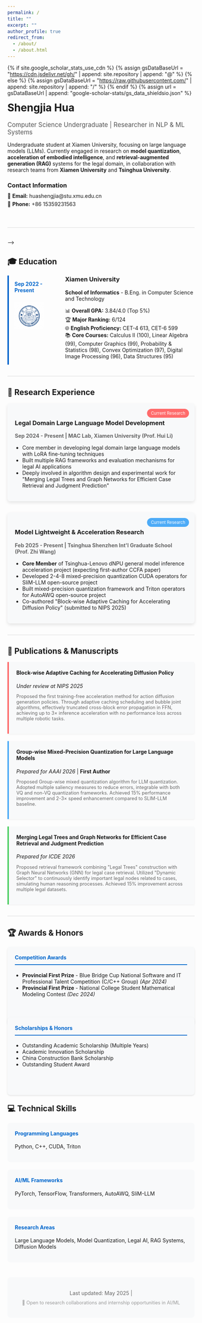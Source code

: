 ```yaml
---
permalink: /
title: ""
excerpt: ""
author_profile: true
redirect_from: 
  - /about/
  - /about.html
---
```


{% if site.google_scholar_stats_use_cdn %}
{% assign gsDataBaseUrl = "https://cdn.jsdelivr.net/gh/" | append: site.repository | append: "@" %}
{% else %}
{% assign gsDataBaseUrl = "https://raw.githubusercontent.com/" | append: site.repository | append: "/" %}
{% endif %}
{% assign url = gsDataBaseUrl | append: "google-scholar-stats/gs_data_shieldsio.json" %}

<span class='anchor' id='about-me'></span>

<div class="profile-container" style="display: flex; align-items: flex-start; margin-bottom: 40px;">
  <div class="profile-content" style="flex: 1;">
    <h1 style="margin-top: 0;">Shengjia Hua</h1>
    <p style="font-size: 1.2em; color: #555; margin-bottom: 15px;">
  Computer Science Undergraduate | Researcher in NLP & ML Systems
</p>
<p>
  Undergraduate student at Xiamen University, focusing on large language models (LLMs). Currently engaged in research on <strong>model quantization</strong>, <strong>acceleration of embodied intelligence</strong>, and <strong>retrieval-augmented generation (RAG)</strong> systems for the legal domain, in collaboration with research teams from <strong>Xiamen University</strong> and <strong>Tsinghua University</strong>.
</p>


<div style="margin-top: 20px;">
  <h3 style="margin-bottom: 10px;">Contact Information</h3>
  <ul style="list-style-type: none; padding-left: 0; margin-top: 0;">
    <li style="margin-bottom: 5px;">📧 <strong>Email:</strong>  huashengjia@stu.xmu.edu.cn</li>
<!--     <li>💬 <strong>WeChat:</strong> Esther0095</li> -->
    <li>📱 <strong>Phone:</strong> +86 15359231563</li>
  </ul>
</div>
<!--   </div>  <div class="profile-image" style="flex: 0 0 200px; margin-left: 40px;">    <!-- Profile photo placeholder -->    <!--<img src="images/dzdzs.jpg" alt="Hua Shengjia" style="width: 100%; border-radius: 50%; border: 3px solid #0066cc;">-->   </div> </div> <div class="section-divider" style="border-top: 2px solid #eaeaea; margin: 30px 0;"></div> -->

<span class='anchor' id='education'></span>
## 🎓 Education

<div class="education-container">
  <div class="education-item" style="display: flex; margin-bottom: 30px; border-left: 4px solid #0066cc; padding-left: 15px;">
    <div style="flex: 1; margin-right: 20px;">
      <p style="font-weight: bold; color: #0066cc;">Sep 2022 - Present</p>
      <img src="images/XMUlogo.png" alt="XMU Logo" style="max-width: 80px; margin-top: 10px;">
    </div>
    <div style="flex: 3;">
      <h3 style="margin-top: 0;">Xiamen University</h3>
      <p><strong>School of Informatics</strong> - B.Eng. in Computer Science and Technology</p>
      <ul style="list-style-type: none; padding-left: 0;">
        <li>📊 <strong>Overall GPA:</strong> 3.84/4.0 (Top 5%)</li>
        <li>🏆 <strong>Major Ranking:</strong> 6/124</li>
        <li>🌐 <strong>English Proficiency:</strong> CET-4 613, CET-6 599</li>
        <li>📚 <strong>Core Courses:</strong> Calculus II (100), Linear Algebra (99), Computer Graphics (99), Probability & Statistics (98), Convex Optimization (97), Digital Image Processing (96), Data Structures (95)</li>
      </ul>
    </div>
  </div>
</div>

<div class="section-divider" style="border-top: 2px solid #eaeaea; margin: 30px 0;"></div>

<span class='anchor' id='research-experience'></span>
## 🔬 Research Experience

<div class="research-container">
  <!-- Current Research 1 -->
  <div class="research-item" style="margin-bottom: 30px; border-radius: 8px; overflow: hidden; box-shadow: 0 4px 8px rgba(0,0,0,0.1);">
    <div style="background-color: #f8f9fa; padding: 20px; position: relative;">
      <span style="position: absolute; top: 15px; right: 15px; background-color: #ff6b6b; color: white; padding: 5px 10px; border-radius: 15px; font-size: 0.8em;">Current Research</span>
      <h3>Legal Domain Large Language Model Development</h3>
      <p style="color: #666;"><strong>Sep 2024 - Present | MAC Lab, Xiamen University (Prof. Hui Li)</strong></p>
      <div style="margin-top: 15px;">
        <ul style="padding-left: 20px; margin-top: 0;">
          <li>Core member in developing legal domain large language models with LoRA fine-tuning techniques</li>
          <li>Built multiple RAG frameworks and evaluation mechanisms for legal AI applications</li>
          <li>Deeply involved in algorithm design and experimental work for "Merging Legal Trees and Graph Networks for Efficient Case Retrieval and Judgment Prediction"</li>
        </ul>
      </div>
    </div>
  </div>

  <!-- Current Research 2 -->
  <div class="research-item" style="margin-bottom: 30px; border-radius: 8px; overflow: hidden; box-shadow: 0 4px 8px rgba(0,0,0,0.1);">
    <div style="background-color: #f8f9fa; padding: 20px; position: relative;">
      <span style="position: absolute; top: 15px; right: 15px; background-color: #4dabf7; color: white; padding: 5px 10px; border-radius: 15px; font-size: 0.8em;">Current Research</span>
      <h3>Model Lightweight & Acceleration Research</h3>
      <p style="color: #666;"><strong>Feb 2025 - Present | Tsinghua Shenzhen Int'l Graduate School (Prof. Zhi Wang)</strong></p>
      <div style="margin-top: 15px;">
        <ul style="padding-left: 20px; margin-top: 0;">
          <li><strong>Core Member</strong> of Tsinghua-Lenovo dNPU general model inference acceleration project (expecting first-author CCFA paper)</li>
          <li>Developed 2-4-8 mixed-precision quantization CUDA operators for SliM-LLM open-source project</li>
          <li>Built mixed-precision quantization framework and Triton operators for AutoAWQ open-source project</li>
          <li>Co-authored "Block-wise Adaptive Caching for Accelerating Diffusion Policy" (submitted to NIPS 2025)</li>
        </ul>
      </div>
    </div>
  </div>
</div>

<div class="section-divider" style="border-top: 2px solid #eaeaea; margin: 30px 0;"></div>

<span class='anchor' id='publications'></span>
## 📝 Publications & Manuscripts

<div class="publications-container">
  <div class="publication-item" style="padding: 20px; margin-bottom: 20px; border-left: 4px solid #ff6b6b; background-color: #f8f9fa; border-radius: 0 4px 4px 0; box-shadow: 0 2px 4px rgba(0,0,0,0.05);">
    <h4 style="margin-top: 0;">Block-wise Adaptive Caching for Accelerating Diffusion Policy</h4>
    <p style="margin-bottom: 10px;"><em>Under review at NIPS 2025</em></p>
    <p style="font-size: 0.9em; color: #666;">Proposed the first training-free acceleration method for action diffusion generation policies. Through adaptive caching scheduling and bubble joint algorithms, effectively truncated cross-block error propagation in FFN, achieving up to 3× inference acceleration with no performance loss across multiple robotic tasks.</p>
  </div>

  <div class="publication-item" style="padding: 20px; margin-bottom: 20px; border-left: 4px solid #4dabf7; background-color: #f8f9fa; border-radius: 0 4px 4px 0; box-shadow: 0 2px 4px rgba(0,0,0,0.05);">
    <h4 style="margin-top: 0;">Group-wise Mixed-Precision Quantization for Large Language Models</h4>
    <p style="margin-bottom: 10px;"><em>Prepared for AAAI 2026</em> | <strong>First Author</strong></p>
    <p style="font-size: 0.9em; color: #666;">Proposed Group-wise mixed quantization algorithm for LLM quantization. Adopted multiple saliency measures to reduce errors, integrable with both VQ and non-VQ quantization frameworks. Achieved 15% performance improvement and 2-3× speed enhancement compared to SLIM-LLM baseline.</p>
  </div>

  <div class="publication-item" style="padding: 20px; margin-bottom: 20px; border-left: 4px solid #51cf66; background-color: #f8f9fa; border-radius: 0 4px 4px 0; box-shadow: 0 2px 4px rgba(0,0,0,0.05);">
    <h4 style="margin-top: 0;">Merging Legal Trees and Graph Networks for Efficient Case Retrieval and Judgment Prediction</h4>
    <p style="margin-bottom: 10px;"><em>Prepared for ICDE 2026</em></p>
    <p style="font-size: 0.9em; color: #666;">Proposed retrieval framework combining "Legal Trees" construction with Graph Neural Networks (GNN) for legal case retrieval. Utilized "Dynamic Selector" to continuously identify important legal nodes related to cases, simulating human reasoning processes. Achieved 15% improvement across multiple legal datasets.</p>
  </div>
</div>

<div class="section-divider" style="border-top: 2px solid #eaeaea; margin: 30px 0;"></div>

<span class='anchor' id='awards-honors'></span>
## 🏆 Awards & Honors

<div class="awards-container" style="display: grid; grid-template-columns: repeat(auto-fit, minmax(300px, 1fr)); gap: 20px; margin-bottom: 30px;">
  <div class="awards-card" style="background-color: #f8f9fa; border-radius: 8px; padding: 20px; box-shadow: 0 2px 4px rgba(0,0,0,0.1); height: 100%;">
    <h4 style="color: #0066cc; margin-top: 0; border-bottom: 2px solid #0066cc; padding-bottom: 10px;">Competition Awards</h4>
    <ul style="padding-left: 20px;">
      <li><strong>Provincial First Prize</strong> - Blue Bridge Cup National Software and IT Professional Talent Competition (C/C++ Group) <em>(Apr 2024)</em></li>
      <li><strong>Provincial First Prize</strong> - National College Student Mathematical Modeling Contest <em>(Dec 2024)</em></li>
    </ul>
  </div>
  
  <div class="awards-card" style="background-color: #f8f9fa; border-radius: 8px; padding: 20px; box-shadow: 0 2px 4px rgba(0,0,0,0.1); height: 100%;">
    <h4 style="color: #0066cc; margin-top: 0; border-bottom: 2px solid #0066cc; padding-bottom: 10px;">Scholarships & Honors</h4>
    <ul style="padding-left: 20px;">
      <li>Outstanding Academic Scholarship (Multiple Years)</li>
      <li>Academic Innovation Scholarship</li>
      <li>China Construction Bank Scholarship</li>
      <li>Outstanding Student Award</li>
    </ul>
  </div>
</div>

<div class="section-divider" style="border-top: 2px solid #eaeaea; margin: 30px 0;"></div>

<span class='anchor' id='skills'></span>
## 💻 Technical Skills

<div style="display: grid; grid-template-columns: repeat(auto-fit, minmax(250px, 1fr)); gap: 20px; margin-bottom: 30px;">
  <div style="background-color: #f8f9fa; border-radius: 8px; padding: 20px;">
    <h4 style="color: #0066cc; margin-top: 0;">Programming Languages</h4>
    <p>Python, C++, CUDA, Triton</p>
  </div>
  
  <div style="background-color: #f8f9fa; border-radius: 8px; padding: 20px;">
    <h4 style="color: #0066cc; margin-top: 0;">AI/ML Frameworks</h4>
    <p>PyTorch, TensorFlow, Transformers, AutoAWQ, SliM-LLM</p>
  </div>
  
  <div style="background-color: #f8f9fa; border-radius: 8px; padding: 20px;">
    <h4 style="color: #0066cc; margin-top: 0;">Research Areas</h4>
    <p>Large Language Models, Model Quantization, Legal AI, RAG Systems, Diffusion Models</p>
  </div>
</div>

<div style="text-align: center; margin-top: 40px; margin-bottom: 30px; padding: 20px; background-color: #f8f9fa; border-radius: 8px;">
  <p style="margin-bottom: 0; color: #666;">
    Last updated: May 2025 | 
    <!-- <a href="#" style="color: #0066cc; text-decoration: none; font-weight: bold;">Download CV</a> -->
  </p>
  <p style="margin-top: 10px; color: #999; font-size: 0.9em;">
    🌟 Open to research collaborations and internship opportunities in AI/ML
  </p>
</div>
